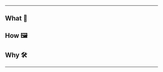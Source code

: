 <!--
* 테스트/검증은 자동화(CI)와 리뷰 정책에 따라 진행됩니다.
* 이슈 연결은 브랜치 네이밍 또는 PR 본문(fixes #이슈번호)으로 자동 처리해주세요.
-->
---

## What 📝  
<!--  
실제 작업한 내용을 구체적으로 작성해 주세요. (What did you do?)  
예시:  
- User 모델에 email 필드 추가  
- /api/v1/user 엔드포인트에서 프로필 이미지 반환 로직 수정  
- 불필요한 콘솔 로그 제거 및 주석 정리  
- 구글 로그인 에러 처리 로직 리팩토링  
- README에 배포 방법 문서화  
- 다국어 번역 리소스(en, ja) 추가  
- 의존성 패키지 react 18로 업그레이드  
- 로그인 버튼 UI 컴포넌트 디자인 변경  
- Sentry 연동 제거  
-->

## How 🖼️  
<!--  
위 작업의 결과, 실제로 무엇이/어떻게 달라졌는지(동작/화면/UI/API 등) 중심으로 설명해 주세요.  
(How did it change the system? Describe the actual result of your work.)  
가능하다면 변경 전/후 스크린샷, 예시, 로그, 표 등 비교 자료를 첨부해 주세요.  
예시:  
- 변경 전: 프로필 조회 시 이미지가 항상 기본 이미지로 표시됨  
  변경 후: 사용자가 업로드한 이미지가 정상적으로 표시됨  
- 기존에는 로그인 실패 시 에러 메시지가 노출되지 않았음 → 이제 에러 토스트 메시지 노출  
- "회원가입" 버튼 색상이 파란색에서 초록색으로 변경됨 (스크린샷 첨부)  
- API 응답 예시  
  before: `{ "name": "홍길동" }`  
  after: `{ "name": "홍길동", "email": "test@example.com" }`  
- 로그 예시  
  기존: `[ERROR] something went wrong`  
  변경 후: `[ERROR][USER:123] Email not found`  
-->

## Why 🛠️  
<!--  
이 방식을 선택한 이유, 문제 해결/기능 개선을 위해 이 접근이 적합한 이유, 대안 검토 결과 등 설명해 주세요.  
(Why did you choose this approach? Explain your reasoning and alternatives considered.)  
예시:  
- 기존 구조에서 email 필드가 없어 인증 로직에 문제 발생 → email 필드 추가가 필요  
- UX 개선을 위해 버튼 색상을 디자인 시스템에 맞춰 변경  
- 외부 라이브러리 의존성 최소화를 위해 Sentry 연동 제거  
- 구글 로그인 오류가 자주 발생해, 추가적인 에러 처리가 필요했음  
- 최신 React 버전에서만 지원되는 기능 사용을 위해 패키지 업그레이드  
- 복잡한 조건문 대신 Optional Chaining을 사용해 코드 가독성 및 유지보수성 향상  
-->

---

<!--  
고려할 사항(잠재적 위험, 추후 작업 필요, 마이그레이션 등),  
기술적 의견, 참고할 만한 링크,  
관련된 사람(@username), 참고 이슈/문서 등이 있다면 자유롭게 작성해 주세요.  
(Notes, risks, TODOs, technical comments, related links or people, etc.)  
-->